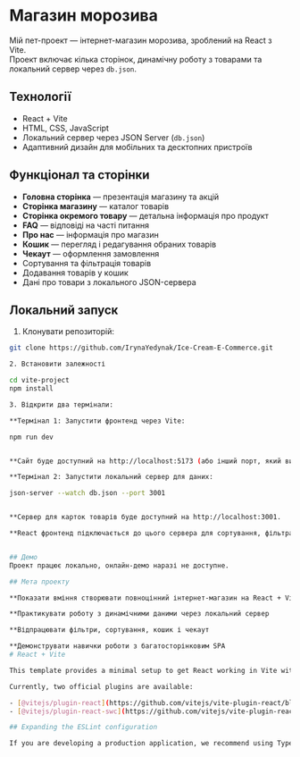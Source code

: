 # Магазин морозива 

Мій пет-проект — інтернет-магазин морозива, зроблений на React з Vite.  
Проект включає кілька сторінок, динамічну роботу з товарами та локальний сервер через `db.json`.

##  Технології

- React + Vite  
- HTML, CSS, JavaScript  
- Локальний сервер через JSON Server (`db.json`)  
- Адаптивний дизайн для мобільних та десктопних пристроїв


## Функціонал та сторінки

- **Головна сторінка** — презентація магазину та акцій  
- **Сторінка магазину** — каталог товарів  
- **Сторінка окремого товару** — детальна інформація про продукт  
- **FAQ** — відповіді на часті питання  
- **Про нас** — інформація про магазин  
- **Кошик** — перегляд і редагування обраних товарів  
- **Чекаут** — оформлення замовлення  
- Сортування та фільтрація товарів  
- Додавання товарів у кошик  
- Дані про товари з локального JSON-сервера

##  Локальний запуск

1. Клонувати репозиторій:
```bash
git clone https://github.com/IrynaYedynak/Ice-Cream-E-Commerce.git

2. Встановити залежності 

cd vite-project
npm install

3. Відкрити два термінали:

**Термінал 1: Запустити фронтенд через Vite:

npm run dev


**Сайт буде доступний на http://localhost:5173 (або інший порт, який виведе Vite).

**Термінал 2: Запустити локальний сервер для даних:

json-server --watch db.json --port 3001


**Сервер для карток товарів буде доступний на http://localhost:3001.

**React фронтенд підключається до цього сервера для сортування, фільтрації та роботи з кошиком.


## Демо
Проект працює локально, онлайн-демо наразі не доступне.

## Мета проекту

**Показати вміння створювати повноцінний інтернет-магазин на React + Vite

**Практикувати роботу з динамічними даними через локальний сервер

**Відпрацювати фільтри, сортування, кошик і чекаут

**Демонструвати навички роботи з багатосторінковим SPA
# React + Vite

This template provides a minimal setup to get React working in Vite with HMR and some ESLint rules.

Currently, two official plugins are available:

- [@vitejs/plugin-react](https://github.com/vitejs/vite-plugin-react/blob/main/packages/plugin-react) uses [Babel](https://babeljs.io/) for Fast Refresh
- [@vitejs/plugin-react-swc](https://github.com/vitejs/vite-plugin-react/blob/main/packages/plugin-react-swc) uses [SWC](https://swc.rs/) for Fast Refresh

## Expanding the ESLint configuration

If you are developing a production application, we recommend using TypeScript with type-aware lint rules enabled. Check out the [TS template](https://github.com/vitejs/vite/tree/main/packages/create-vite/template-react-ts) for information on how to integrate TypeScript and [`typescript-eslint`](https://typescript-eslint.io) in your project.
